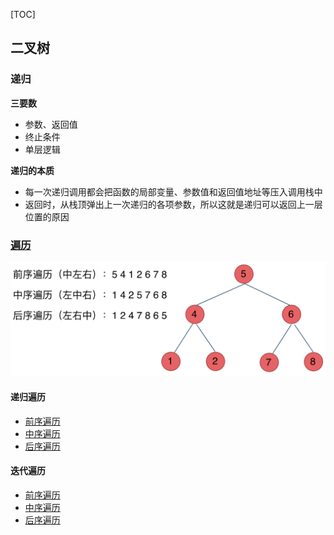 [TOC]

## 二叉树

### 递归
**三要数**
- 参数、返回值
- 终止条件
- 单层逻辑

**递归的本质**
- 每一次递归调用都会把函数的局部变量、参数值和返回值地址等压入调用栈中
- 返回时，从栈顶弹出上一次递归的各项参数，所以这就是递归可以返回上一层位置的原因

### [遍历](./二叉树遍历/main.go)
![](./images/二叉树%5B前中序%5D遍历.png)

#### 递归遍历
- [前序遍历](./二叉树遍历/main.go#L16)
- [中序遍历](./二叉树遍历/main.go#L34)
- [后序遍历](./二叉树遍历/main.go#L53)

#### 迭代遍历
- [前序遍历](./二叉树遍历/main.go#L74)
- [中序遍历](./二叉树遍历/main.go#L104)
- [后序遍历](./二叉树遍历/main.go#L130)
